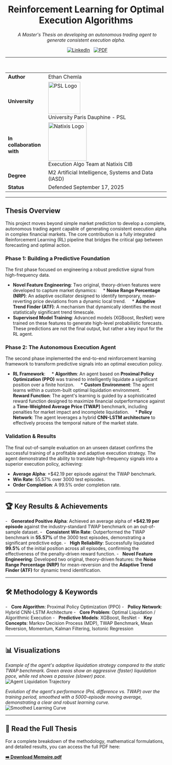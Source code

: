 <h1 align="center">Reinforcement Learning for Optimal Execution Algorithms</h1>

<p align="center">
  <em>A Master's Thesis on developing an autonomous trading agent to generate consistent execution alpha.</em>
</p>

<p align="center">
  <a href="https://www.linkedin.com/in/ethanchemla/"><img src="https://img.shields.io/badge/LinkedIn-0A66C2?style=for-the-badge&logo=linkedin&logoColor=white" alt="LinkedIn"/></a>
  <a href="Masters_Thesis.pdf"><img src="https://img.shields.io/badge/Read_Full_Thesis_(PDF)-FF0000?style=for-the-badge&logo=adobeacrobatreader&logoColor=white" alt="PDF"/></a>
</p>

---

<table>
  <tr>
    <td width="25%"><strong>Author</strong></td>
    <td>Ethan Chemla</td>
  </tr>
  <tr>
    <td><strong>University</strong></td>
    <td><img src="https://upload.wikimedia.org/wikipedia/commons/4/44/LOGO-PSL-nov-2017.jpg" alt="PSL Logo" width="100"> <br> University Paris Dauphine - PSL</td>
  </tr>
  <tr>
    <td><strong>In collaboration with</strong></td>
    <td><img src="https://upload.wikimedia.org/wikipedia/commons/0/0e/Logo_natixis.gif" alt="Natixis Logo" width="120"> <br> Execution Algo Team at Natixis CIB</td>
  </tr>
  <tr>
    <td><strong>Degree</strong></td>
    <td>M2 Artificial Intelligence, Systems and Data (IASD)</td>
  </tr>
  <tr>
    <td><strong>Status</strong></td>
    <td>Defended September 17, 2025</td>
  </tr>
</table>

---

## Thesis Overview

This project moves beyond simple market prediction to develop a complete, autonomous trading agent capable of generating consistent execution alpha in complex financial markets. The core contribution is a fully integrated Reinforcement Learning (RL) pipeline that bridges the critical gap between forecasting and optimal action.

### Phase 1: Building a Predictive Foundation

The first phase focused on engineering a robust predictive signal from high-frequency data.

* **Novel Feature Engineering**: Two original, theory-driven features were developed to capture market dynamics:
    * **Noise Range Percentage (NRP)**: An adaptive oscillator designed to identify temporary, mean-reverting price deviations from a dynamic local trend.
    * **Adaptive Trend Finder (ATF)**: A mechanism that dynamically identifies the most statistically significant trend timescale.
* **Supervised Model Training**: Advanced models (XGBoost, ResNet) were trained on these features to generate high-level probabilistic forecasts. These predictions are not the final output, but rather a key input for the RL agent.

### Phase 2: The Autonomous Execution Agent

The second phase implemented the end-to-end reinforcement learning framework to transform predictive signals into an optimal execution policy.

* **RL Framework**:
    * **Algorithm**: An agent based on **Proximal Policy Optimization (PPO)** was trained to intelligently liquidate a significant position over a finite horizon.
    * **Custom Environment**: The agent learns within a custom-built optimal liquidation environment.
    * **Reward Function**: The agent's learning is guided by a sophisticated reward function designed to maximize financial outperformance against a **Time-Weighted Average Price (TWAP)** benchmark, including penalties for market impact and incomplete liquidation.
    * **Policy Network**: The agent leverages a hybrid **CNN-LSTM architecture** to effectively process the temporal nature of the market state.

### Validation & Results

The final out-of-sample evaluation on an unseen dataset confirms the successful training of a profitable and adaptive execution strategy. The agent demonstrated the ability to translate high-frequency signals into a superior execution policy, achieving:
* **Average Alpha**: +$42.19 per episode against the TWAP benchmark.
* **Win Rate**: 55.57% over 3000 test episodes.
* **Order Completion**: A 99.5% order completion rate.

---

## 🏆 Key Results & Achievements

-   **Generated Positive Alpha**: Achieved an average alpha of **+$42.19 per episode** against the industry-standard TWAP benchmark on an out-of-sample dataset.
-   **Consistent Win Rate**: Outperformed the TWAP benchmark in **55.57%** of the 3000 test episodes, demonstrating a significant predictive edge.
-   **High Reliability**: Successfully liquidated **99.5%** of the initial position across all episodes, confirming the effectiveness of the penalty-driven reward function.
-   **Novel Feature Engineering**: Developed two original, theory-driven features: the **Noise Range Percentage (NRP)** for mean-reversion and the **Adaptive Trend Finder (ATF)** for dynamic trend identification.

---

## 🛠️ Methodology & Keywords

-   **Core Algorithm**: Proximal Policy Optimization (PPO)
-   **Policy Network**: Hybrid CNN-LSTM Architecture
-   **Core Problem**: Optimal Liquidation / Algorithmic Execution
-   **Predictive Models**: XGBoost, ResNet
-   **Key Concepts**: Markov Decision Process (MDP), TWAP Benchmark, Mean Reversion, Momentum, Kalman Filtering, Isotonic Regression

---

## 📊 Visualizations

*Example of the agent's adaptive liquidation strategy compared to the static TWAP benchmark. Green areas show an aggressive (faster) liquidation pace, while red shows a passive (slower) pace.*
![Agent Liquidation Trajectory](example_liquidation.png)

*Evolution of the agent's performance (PnL difference vs. TWAP) over the training period, smoothed with a 5000-episode moving average, demonstrating a clear and robust learning curve.*
![Smoothed Learning Curve](example_learning_curve.png)

---

## 📜 Read the Full Thesis

For a complete breakdown of the methodology, mathematical formulations, and detailed results, you can access the full PDF here:

**[➡️ Download Memoire.pdf](Memoire.pdf)**
